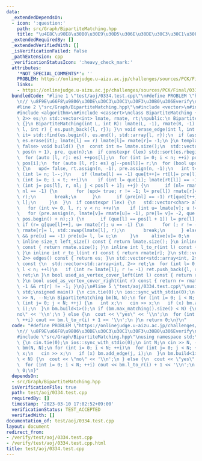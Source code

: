 ```yaml
---
data:
  _extendedDependsOn:
  - icon: ':question:'
    path: src/Graph/BipartiteMatching.hpp
    title: "\u4E8C\u90E8\u30B0\u30E9\u30D5\u306E\u30DE\u30C3\u30C1\u30F3\u30B0"
  _extendedRequiredBy: []
  _extendedVerifiedWith: []
  _isVerificationFailed: false
  _pathExtension: cpp
  _verificationStatusIcon: ':heavy_check_mark:'
  attributes:
    '*NOT_SPECIAL_COMMENTS*': ''
    PROBLEM: https://onlinejudge.u-aizu.ac.jp/challenges/sources/PCK/Final/0334
    links:
    - https://onlinejudge.u-aizu.ac.jp/challenges/sources/PCK/Final/0334
  bundledCode: "#line 1 \"test/aoj/0334.test.cpp\"\n#define PROBLEM \"https://onlinejudge.u-aizu.ac.jp/challenges/sources/PCK/Final/0334\"\
    \n// \u8F9E\u66F8\u9806\u30DE\u30C3\u30C1\u30F3\u30B0\u306Everify\n#include <iostream>\n\
    #line 2 \"src/Graph/BipartiteMatching.hpp\"\n#include <vector>\n#include <array>\n\
    #include <algorithm>\n#include <cassert>\nclass BipartiteMatching {\n std::vector<std::array<int,\
    \ 2>> es;\n std::vector<int> lmate, rmate, rt;\npublic:\n BipartiteMatching()\
    \ {}\n BipartiteMatching(int L, int R): lmate(L, -1), rmate(R, -1) {}\n void add_edge(int\
    \ l, int r) { es.push_back({l, r}); }\n void erase_edge(int l, int r) {\n  auto\
    \ it= std::find(es.begin(), es.end(), std::array{l, r});\n  if (assert(it != es.end()),\
    \ es.erase(it); lmate[l] == r) lmate[l]= rmate[r]= -1;\n }\n template <bool lex=\
    \ false> void build() {\n  const int n= lmate.size();\n  std::vector<int> g(es.size()),\
    \ pos(n + 1), pre, que(n);\n  if constexpr (lex) std::sort(es.rbegin(), es.rend());\n\
    \  for (auto [l, r]: es) ++pos[l];\n  for (int i= 0; i < n; ++i) pos[i + 1]+=\
    \ pos[i];\n  for (auto [l, r]: es) g[--pos[l]]= r;\n  for (bool upd= true; upd;)\
    \ {\n   upd= false, rt.assign(n, -1), pre.assign(n, -1);\n   int t= 0;\n   for\
    \ (int l= n; l--;)\n    if (lmate[l] == -1) que[t++]= rt[l]= pre[l]= l;\n   for\
    \ (int i= 0; i < t; ++i)\n    if (int l= que[i]; lmate[rt[l]] == -1)\n     for\
    \ (int j= pos[l], r, nl; j < pos[l + 1]; ++j) {\n      if (nl= rmate[r= g[j]];\
    \ nl == -1) {\n       for (upd= true; r != -1; l= pre[l]) rmate[r]= l, std::swap(lmate[l],\
    \ r);\n       break;\n      }\n      if (pre[nl] == -1) rt[que[t++]= nl]= rt[pre[nl]=\
    \ l];\n     }\n  }\n  if constexpr (lex) {\n   std::vector<char> alive(n, 1);\n\
    \   for (int v= 0, l, r; v < n; ++v)\n    if (int u= lmate[v]; u != -1) {\n  \
    \   for (pre.assign(n, lmate[v]= rmate[u]= -1), pre[l= v]= -2, que.assign(pos.begin(),\
    \ pos.begin() + n);;) {\n      if (que[l] == pos[l + 1]) l= pre[l];\n      else\
    \ if (r= g[que[l]++], u= rmate[r]; u == -1) {\n       for (; r != -1; l= pre[l])\
    \ rmate[r]= l, std::swap(lmate[l], r);\n       break;\n      } else if (alive[u]\
    \ && pre[u] == -1) pre[u]= l, l= u;\n     }\n     alive[v]= 0;\n    }\n  }\n }\n\
    \ inline size_t left_size() const { return lmate.size(); }\n inline size_t right_size()\
    \ const { return rmate.size(); }\n inline int l_to_r(int l) const { return lmate[l];\
    \ }\n inline int r_to_l(int r) const { return rmate[r]; }\n std::vector<std::array<int,\
    \ 2>> edges() const { return es; }\n std::vector<std::array<int, 2>> max_matching()\
    \ const {\n  std::vector<std::array<int, 2>> ret;\n  for (int l= 0, n= lmate.size();\
    \ l < n; ++l)\n   if (int r= lmate[l]; r != -1) ret.push_back({l, r});\n  return\
    \ ret;\n }\n bool used_as_vertex_cover_left(int l) const { return rt[l] == -1;\
    \ }\n bool used_as_vertex_cover_right(int r) const { return r= rmate[r], r !=\
    \ -1 && rt[r] != -1; }\n};\n#line 5 \"test/aoj/0334.test.cpp\"\nusing namespace\
    \ std;\nsigned main() {\n cin.tie(0);\n ios::sync_with_stdio(0);\n int N;\n cin\
    \ >> N, --N;\n BipartiteMatching bm(N, N);\n for (int i= 0; i < N; ++i)\n  for\
    \ (int j= 0; j < N; ++j) {\n   int x;\n   cin >> x;\n   if (x) bm.add_edge(j,\
    \ i);\n  }\n bm.build<1>();\n if (bm.max_matching().size() < N) {\n  cout << \"\
    no\" << '\\n';\n } else {\n  cout << \"yes\" << '\\n';\n  for (int i= 0; i < N;\
    \ ++i) cout << bm.l_to_r(i) + 1 << '\\n';\n }\n return 0;\n}\n"
  code: "#define PROBLEM \"https://onlinejudge.u-aizu.ac.jp/challenges/sources/PCK/Final/0334\"\
    \n// \u8F9E\u66F8\u9806\u30DE\u30C3\u30C1\u30F3\u30B0\u306Everify\n#include <iostream>\n\
    #include \"src/Graph/BipartiteMatching.hpp\"\nusing namespace std;\nsigned main()\
    \ {\n cin.tie(0);\n ios::sync_with_stdio(0);\n int N;\n cin >> N, --N;\n BipartiteMatching\
    \ bm(N, N);\n for (int i= 0; i < N; ++i)\n  for (int j= 0; j < N; ++j) {\n   int\
    \ x;\n   cin >> x;\n   if (x) bm.add_edge(j, i);\n  }\n bm.build<1>();\n if (bm.max_matching().size()\
    \ < N) {\n  cout << \"no\" << '\\n';\n } else {\n  cout << \"yes\" << '\\n';\n\
    \  for (int i= 0; i < N; ++i) cout << bm.l_to_r(i) + 1 << '\\n';\n }\n return\
    \ 0;\n}"
  dependsOn:
  - src/Graph/BipartiteMatching.hpp
  isVerificationFile: true
  path: test/aoj/0334.test.cpp
  requiredBy: []
  timestamp: '2023-03-10 17:02:52+09:00'
  verificationStatus: TEST_ACCEPTED
  verifiedWith: []
documentation_of: test/aoj/0334.test.cpp
layout: document
redirect_from:
- /verify/test/aoj/0334.test.cpp
- /verify/test/aoj/0334.test.cpp.html
title: test/aoj/0334.test.cpp
---
```

